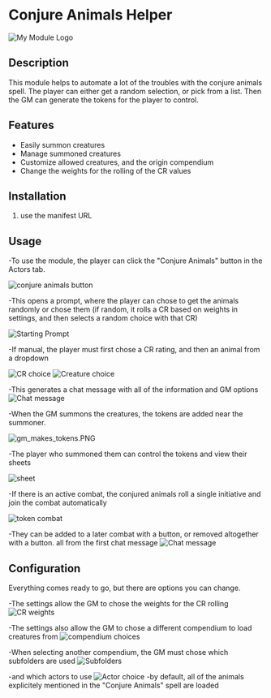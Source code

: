# Conjure Animals Helper

![My Module Logo](assets/animals-icon.png)

## Description
This module helps to automate a lot of the troubles with the conjure animals spell. The player can either get a random selection, or pick from a list. Then the GM can generate the tokens for the player to control.

## Features
- Easily summon creatures
- Manage summoned creatures
- Customize allowed creatures, and the origin compendium
- Change the weights for the rolling of the CR values

## Installation
1. use the manifest URL

## Usage
-To use the module, the player can click the "Conjure Animals" button in the Actors tab.

![conjure animals button](assets/player_conjure_btn.PNG)

-This opens a prompt, where the player can chose to get the animals randomly or chose them
(if random, it rolls a CR based on weights in settings, and then selects a random choice with that CR)

![Starting Prompt](assets/player_prompt_start.PNG)

-If manual, the player must first chose a CR rating, and then an animal from a dropdown

![CR choice](assets/player_summon_man_cr.PNG)
![Creature choice](assets/player_summon_man_choices.png)

-This generates a chat message with all of the information and GM options
![Chat message](assets/player_summon_chat_message.PNG)

-When the GM summons the creatures, the tokens are added near the summoner.

![gm_makes_tokens.PNG](assets/)

-The player who summoned them can control the tokens and view their sheets

![sheet](assets/player_has_sheets.PNG)

-If there is an active combat, the conjured animals roll a single initiative and join the combat automatically

![token combat](assets/tokens_added_to_combat.PNG)

-They can be added to a later combat with a button, or removed altogether with a button.
all from the first chat message
![Chat message](assets/player_summon_chat_message.PNG)

## Configuration
Everything comes ready to go, but there are options you can change.


-The settings allow the GM to chose the weights for the CR rolling
![CR weights](assets/cr_weight_settings.PNG)

-The settings also allow the GM to chose a different compendium to load creatures from
![compendium choices](assets/compendium_setting_dropdown.PNG)

-When selecting another compendium, the GM must chose which subfolders are used
![Subfolders](assets/subfolder_select.PNG)

-and which actors to use
![Actor choice](assets/actor_select.PNG)
-by default, all of the animals explicitely mentioned in the "Conjure Animals" spell are loaded




